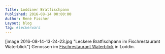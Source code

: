 ```yaml
---
Title: Loddiner Bratfischpann
Published: 2016-08-14 00:00:00
Author: René Fischer
Layout: blog
Tag: #leckerwars
---
```

[image 2016-08-14-13-24-23.jpg "Leckere Bratfischpann im Fischrestaurant Waterblick"]
Genossen im [Fischrestaurant Waterblick](https://goo.gl/maps/3b1rHvUVu7gNY7bT7) in Loddin.
